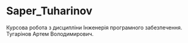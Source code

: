 # Saper_Tuharinov
Курсова робота з дисципліни Інженерія програмного забезпечення. Тугарінов Артем Володимирович.

